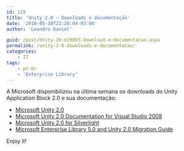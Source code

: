 ```yaml
---
id: 119
title: 'Unity 2.0 – Downloads e documentação'
date: '2010-05-10T22:20:04-03:00'
author: 'Leandro Daniel'

guid: /post/Unity-20-e28093-Download-e-documentacao.aspx
permalink: /unity-2-0-downloads-e-documentacao/
categories:
    - IT
tags:
    - pt-br
    - 'Enterprise Library'
---
```


A Microsoft disponibilizou na última semana os downloads do Unity Application Block 2.0 e sua documentação:

- [Microsoft Unity 2.0](http://www.microsoft.com/downloads/details.aspx?FamilyId=2d24f179-e0a6-49d7-89c4-5b67d939f91b&displaylang=en)
- [Microsoft Unity 2.0 Documentation for Visual Studio 2008](http://www.microsoft.com/downloads/details.aspx?FamilyId=a07f63d6-62d9-4d34-9aab-5aa2d2d867a4&displaylang=en)
- [Microsoft Unity 2.0 for Silverlight](http://www.microsoft.com/downloads/details.aspx?familyid=03020964-57F3-4893-9E6C-3B1C281432C8&displaylang=en)
- [Microsoft Enterprise Library 5.0 and Unity 2.0 Migration Guide](http://entlib.codeplex.com/wikipage?title=EntLib5MigrationGuide)

Enjoy it!
